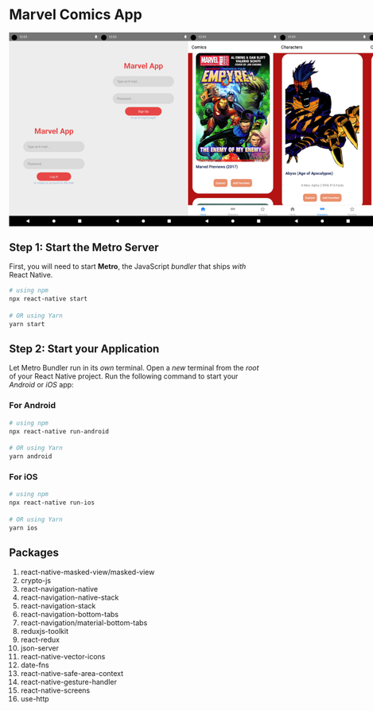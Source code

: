 # Marvel Comics App

<div style="display:flex">
<img src="../Assets/Screenshot_1703773811.png" alt="drawing" width="180"/>
<img src="../Assets/Screenshot_1703773813.png" alt="drawing" width="180"/>
<img src="../Assets/Screenshot_1703774628.png" alt="drawing" width="180"/>
<img src="../Assets/Screenshot_1703774650.png" alt="drawing" width="180"/>
<img src="../Assets/Screenshot_1703774712.png" alt="drawing" width="180"/>
<img src="../Assets/Screenshot_1703774729.png" alt="drawing" width="180"/>
</div>

## Step 1: Start the Metro Server

First, you will need to start **Metro**, the JavaScript _bundler_ that ships _with_ React Native.

```bash
# using npm
npx react-native start

# OR using Yarn
yarn start
```

## Step 2: Start your Application

Let Metro Bundler run in its _own_ terminal. Open a _new_ terminal from the _root_ of your React Native project. Run the following command to start your _Android_ or _iOS_ app:

### For Android

```bash
# using npm
npx react-native run-android

# OR using Yarn
yarn android
```

### For iOS

```bash
# using npm
npx react-native run-ios

# OR using Yarn
yarn ios
```

## Packages

1. react-native-masked-view/masked-view
2. crypto-js
3. react-navigation-native
4. react-navigation-native-stack
5. react-navigation-stack
6. react-navigation-bottom-tabs
7. react-navigation/material-bottom-tabs
8. reduxjs-toolkit
9. react-redux
10. json-server
11. react-native-vector-icons
12. date-fns
13. react-native-safe-area-context
14. react-native-gesture-handler
15. react-native-screens
16. use-http
